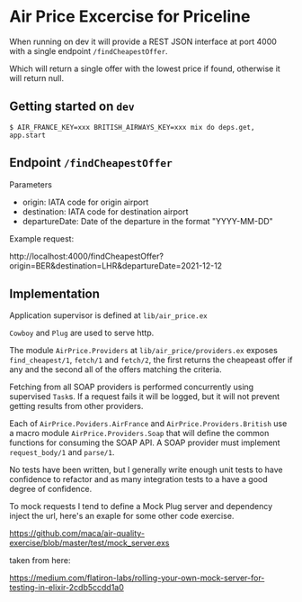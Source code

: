 # Air Price Excercise for Priceline


When running on dev it will provide a REST JSON interface at port 4000 with a
single endpoint `/findCheapestOffer`.

Which will return a single offer with the lowest price if found, otherwise it
will return null.

## Getting started on `dev`


```
$ AIR_FRANCE_KEY=xxx BRITISH_AIRWAYS_KEY=xxx mix do deps.get, app.start
```

## Endpoint `/findCheapestOffer`

Parameters

  - origin: IATA code for origin airport
  - destination: IATA code for destination airport
  - departureDate: Date of the departure in the format "YYYY-MM-DD"


Example request:

http://localhost:4000/findCheapestOffer?origin=BER&destination=LHR&departureDate=2021-12-12


## Implementation

Application supervisor is defined at `lib/air_price.ex`

`Cowboy` and `Plug` are used to serve http.

The module `AirPrice.Providers` at `lib/air_price/providers.ex` exposes
`find_cheapest/1`, `fetch/1` and `fetch/2`, the first returns the cheapeast offer
if any and the second all of the offers matching the criteria.

Fetching from all SOAP providers is performed concurrently using supervised
`Task`s.
If a request fails it will be logged, but it will not prevent getting
results from other providers.


Each of `AirPrice.Poviders.AirFrance` and `AirPrice.Providers.British` use a
macro module `AirPrice.Providers.Soap` that will define the common functions for
consuming the SOAP API. A SOAP provider must implement `request_body/1` and
`parse/1`.

No tests have been written, but I generally write enough unit tests to have
confidence to refactor and as many integration tests to a have a good degree of
confidence.

To mock requests I tend to define a Mock Plug server and dependency inject the
url, here's an exaple for some other code exercise.

https://github.com/maca/air-quality-exercise/blob/master/test/mock_server.exs

taken from here:

https://medium.com/flatiron-labs/rolling-your-own-mock-server-for-testing-in-elixir-2cdb5ccdd1a0

